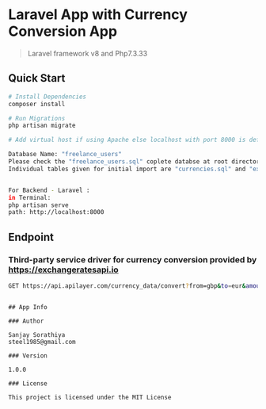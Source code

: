 # Laravel App with Currency Conversion App

> Laravel framework v8 and Php7.3.33

## Quick Start

``` bash
# Install Dependencies
composer install

# Run Migrations
php artisan migrate

# Add virtual host if using Apache else localhost with port 8000 is default server

Database Name: "freelance_users"
Please check the "freelance_users.sql" coplete databse at root directory.
Individual tables given for initial import are "currencies.sql" and "exchange_rates.sql" at root directory.


For Backend - Laravel : 
in Terminal: 
php artisan serve
path: http://localhost:8000

```

## Endpoint

### Third-party service driver for currency conversion provided by https://exchangeratesapi.io 
``` bash
GET https://api.apilayer.com/currency_data/convert?from=gbp&to=eur&amount=1234

```


```

## App Info

### Author

Sanjay Sorathiya
steel1985@gmail.com

### Version

1.0.0

### License

This project is licensed under the MIT License